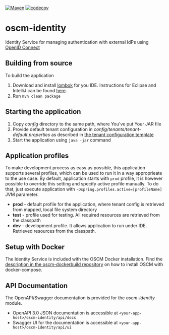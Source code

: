 [![Maven](https://github.com/servicecatalog/oscm-identity/actions/workflows/maven.yml/badge.svg)](https://github.com/servicecatalog/oscm-identity/actions) [![codecov](https://codecov.io/gh/servicecatalog/oscm-identity/branch/master/graph/badge.svg)](https://codecov.io/gh/servicecatalog/oscm-identity)

# oscm-identity
Identity Service for managing authentication with external IdPs using [OpenID Connect](https://openid.net/connect/)

## Building from source
To build the application
1. Download and install [lombok](https://projectlombok.org/) for you IDE. Instructions for Eclipse and IntelliJ can be found [here](https://www.baeldung.com/lombok-ide).     
2. Run `mvn clean package`

## Starting the application
1. Copy *config* directory to the same path, where You've put Your JAR file
2. Provide default tenant configuration in *config/tenants/tenant-default.properties* as described in [the tenant configuration template](https://github.com/servicecatalog/oscm-identity/blob/master/config/tenants/tenant-default.properties)
3. Start the application using `java -jar` command

## Application profiles
To make development process as easy as possible, this application supports several profiles, which can be used to run it in a way approprieate to the use case.
By default, application starts with `prod` profile, it is however possible to override this setting and specify active profile manually. To do that, just execute application with `-Dspring.profiles.active=[profileName]` JVM parameter. 

- **prod** - default profile for the application, where tenant config is retrieved from mapped, local file system directory
- **test** - profile used for testing. All required resources are retrieved from the classpath
- **dev** - development profile. It allows application to run under IDE. Retrieved resources from the classpath.

## Setup with Docker
The Identity Service is included with the OSCM Docker installation. Find the [description in the oscm-dockerbuild repository](https://github.com/servicecatalog/oscm-dockerbuild#quick-start-oscm-with-docker) on how to install OSCM with docker-compose.

## API Documentation
The OpenAPI/Swagger documentation is provided for the *oscm-identity* module.
- OpenAPI 3.0 JSON documentation is accessible at `<your-app-host>/oscm-identity/api/docs`
- Swagger UI for the documentation is accessible at `<your-app-host>/oscm-identity/api/ui`
